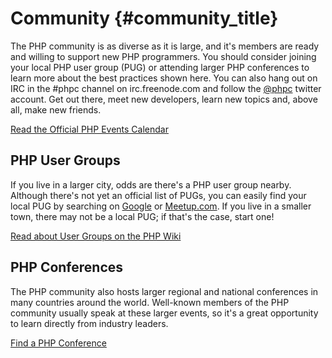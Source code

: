 # Community {#community_title}

The PHP community is as diverse as it is large, and it's members are ready and willing to support new PHP programmers. You should consider joining your local PHP user group (PUG) or attending larger PHP conferences to learn more about the best practices shown here. You can also hang out on IRC in the #phpc channel on irc.freenode.com and follow the [@phpc][phpc-twitter] twitter account. Get out there, meet new developers, learn new topics and, above all, make new friends.

[Read the Official PHP Events Calendar][php-calendar]

## PHP User Groups

If you live in a larger city, odds are there's a PHP user group nearby. Although there's not yet an official list of PUGs, you can easily find your local PUG by searching on [Google][google] or [Meetup.com][meetup]. If you live in a smaller town, there may not be a local PUG; if that's the case, start one!

[Read about User Groups on the PHP Wiki][php-wiki]

## PHP Conferences

The PHP community also hosts larger regional and national conferences in many countries around the world. Well-known members of the PHP community usually speak at these larger events, so it's a great opportunity to learn directly from industry leaders.

[Find a PHP Conference][php-conf]

[php-calendar]: http://www.php.net/cal.php
[google]: https://www.google.com/search?q=php+user+group+near+me
[meetup]: http://www.meetup.com/find/
[php-wiki]: https://wiki.php.net/usergroups
[php-conf]: http://php.net/conferences/index.php
[phpc-twitter]: https://twitter.com/phpc
